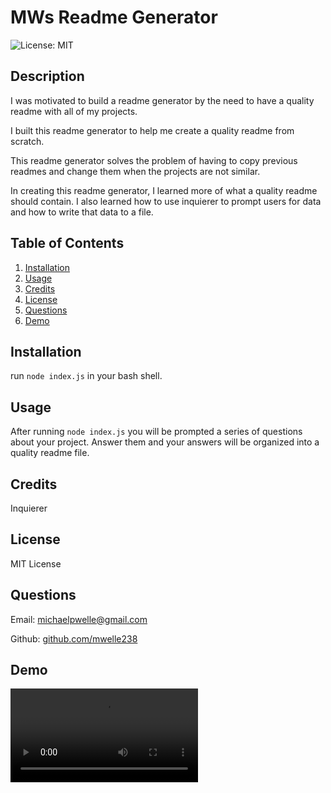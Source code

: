 # MWs Readme Generator
![License: MIT](https://img.shields.io/badge/License-MIT-yellow.svg)
## Description

I was motivated to build a readme generator by the need to have a quality readme with all of my projects.

I built this readme generator to help me create a quality readme from scratch.

This readme generator solves the problem of having to copy previous readmes and change them when the projects are not similar.

In creating this readme generator, I learned more of what a quality readme should contain.  I also learned how to use inquierer to prompt users for data and how to write that data to a file.



## Table of Contents

1. [Installation](#Installation)
2. [Usage](#Usage)
3. [Credits](#Credits)
4. [License](#License)
5. [Questions](#Questions)
6. [Demo](#Demo)



## Installation

run ```node index.js``` in your bash shell.



## Usage

After running ```node index.js``` you will be prompted a series of questions about your project.  Answer them and your answers will be organized into a quality readme file.



## Credits

Inquierer



## License

MIT License



## Questions

Email: [michaelpwelle@gmail.com](mailto:michaelpwelle@gmail.com)

Github: [github.com/mwelle238](https://www.github.com/mwelle238)



## Demo

![Demo video](https://github.com/mwelle238/MWs-Weather-App/blob/main/demo/demo.webm)